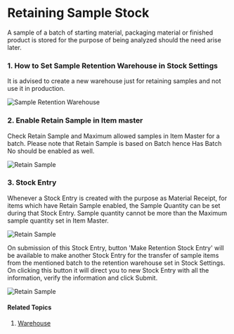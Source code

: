 <!-- add-breadcrumbs -->
# Retaining Sample Stock

A sample of a batch of starting material, packaging material or finished product is stored for the purpose of being analyzed should the need arise later.

### 1. How to Set Sample Retention Warehouse in Stock Settings

It is advised to create a new warehouse just for retaining samples and not use it in production.

<img class="screenshot" alt="Sample Retention Warehouse" src="{{docs_base_url}}/assets/img/stock/sample-warehouse.png">

### 2. Enable Retain Sample in Item master

Check Retain Sample and Maximum allowed samples in Item Master for a batch. Please note that Retain Sample is based
on Batch hence Has Batch No should be enabled as well.

<img class="screenshot" alt="Retain Sample" src="{{docs_base_url}}/assets/img/stock/retain-sample.png">

### 3. Stock Entry

Whenever a Stock Entry is created with the purpose as Material Receipt, for items which have Retain Sample enabled, the Sample Quantity can be set during that Stock Entry. Sample quantity cannot be more than the Maximum sample quantity set in Item Master.

<img class="screenshot" alt="Retain Sample" src="{{docs_base_url}}/assets/img/stock/material-receipt-sample.png">

On submission of this Stock Entry, button 'Make Retention Stock Entry' will be available to make another Stock Entry for the transfer of sample items from the mentioned batch to the retention warehouse set in Stock Settings. On clicking this button it will direct you to new Stock Entry with all the information, verify the information and click Submit.

<img class="screenshot" alt="Retain Sample" src="{{docs_base_url}}/assets/img/stock/material-transfer-sample.png">

#### Related Topics
1. [Warehouse](/docs/user/manual/en/stock/warehouse)

